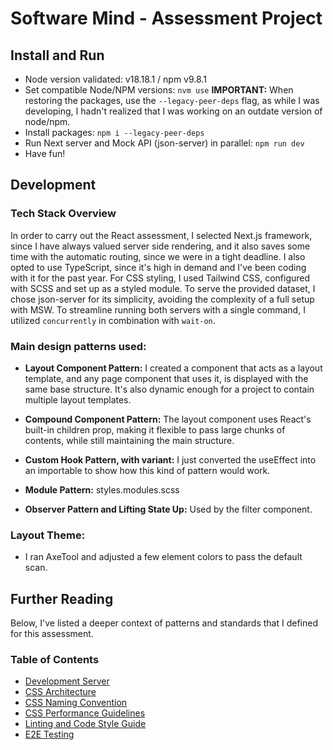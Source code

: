 # Software Mind - Assessment Project

## Install and Run
- Node version validated: v18.18.1 / npm v9.8.1
- Set compatible Node/NPM versions: `nvm use` 
**IMPORTANT:** When restoring the packages, use the `--legacy-peer-deps` flag, as while I was developing, I hadn't realized that I was working on an outdate version of node/npm.
- Install packages: `npm i --legacy-peer-deps`
- Run Next server and Mock API (json-server) in parallel: `npm run dev`
- Have fun!

## Development

### Tech Stack Overview
In order to carry out the React assessment, I selected Next.js framework, since I have always valued server side rendering, and it also saves some time with the automatic routing, since we were in a tight deadline.
I also opted to use TypeScript, since it's high in demand and I've been coding with it for the past year.
For CSS styling, I used Tailwind CSS, configured with SCSS and set up as a styled module. To serve the provided dataset, I chose json-server for its simplicity, avoiding the complexity of a full setup with MSW. To streamline running both servers with a single command, I utilized `concurrently` in combination with `wait-on`.

### Main design patterns used:
- **Layout Component Pattern:** I created a component that acts as a layout template, and any page component that uses it, is displayed with the same base structure. It's also dynamic enough for a project to contain multiple layout templates.

- **Compound Component Pattern:** The layout component uses React's built-in children prop, making it flexible to pass large chunks of contents, while still maintaining the main structure.

- **Custom Hook Pattern, with variant:** I just converted the useEffect into an importable to show how this kind of pattern would work.

- **Module Pattern:** styles.modules.scss

- **Observer Pattern and Lifting State Up:** Used by the filter component.

### Layout Theme:
- I ran AxeTool and adjusted a few element colors to pass the default scan.


## Further Reading
Below, I've listed a deeper context of patterns and standards that I defined for this assessment.

### Table of Contents
- [Development Server](/jorge.silva/react-frontend-assessment/src/branch/main/docs/development-environment.md)
- [CSS Architecture](/jorge.silva/react-frontend-assessment/src/branch/main/docs/css-architecture.md)
- [CSS Naming Convention](/jorge.silva/react-frontend-assessment/src/branch/main/docs/css-naming-convention)
- [CSS Performance Guidelines](/jorge.silva/react-frontend-assessment/src/branch/main/docs/css-performance-guidelines.md)
- [Linting and Code Style Guide](/jorge.silva/react-frontend-assessment/src/branch/main/docs/linting-and-code-style-guide.md)
- [E2E Testing](/jorge.silva/react-frontend-assessment/src/branch/main/docs/tests-e2e.md)  

